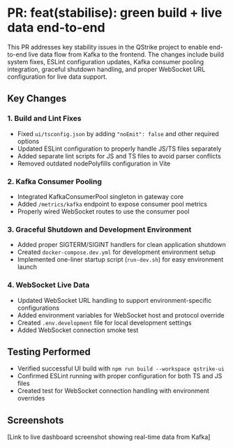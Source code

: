 # PR: feat(stabilise): green build + live data end-to-end

This PR addresses key stability issues in the QStrike project to enable end-to-end live data flow from Kafka to the frontend. The changes include build system fixes, ESLint configuration updates, Kafka consumer pooling integration, graceful shutdown handling, and proper WebSocket URL configuration for live data support.

## Key Changes

### 1. Build and Lint Fixes
- Fixed `ui/tsconfig.json` by adding `"noEmit": false` and other required options
- Updated ESLint configuration to properly handle JS/TS files separately
- Added separate lint scripts for JS and TS files to avoid parser conflicts
- Removed outdated nodePolyfills configuration in Vite

### 2. Kafka Consumer Pooling
- Integrated KafkaConsumerPool singleton in gateway core
- Added `/metrics/kafka` endpoint to expose consumer pool metrics
- Properly wired WebSocket routes to use the consumer pool

### 3. Graceful Shutdown and Development Environment
- Added proper SIGTERM/SIGINT handlers for clean application shutdown
- Created `docker-compose.dev.yml` for development environment setup
- Implemented one-liner startup script (`run-dev.sh`) for easy environment launch

### 4. WebSocket Live Data
- Updated WebSocket URL handling to support environment-specific configurations
- Added environment variables for WebSocket host and protocol override
- Created `.env.development` file for local development settings
- Added WebSocket connection smoke test

## Testing Performed
- Verified successful UI build with `npm run build --workspace qstrike-ui`
- Confirmed ESLint running with proper configuration for both TS and JS files
- Created test for WebSocket connection handling with environment overrides

## Screenshots
[Link to live dashboard screenshot showing real-time data from Kafka]